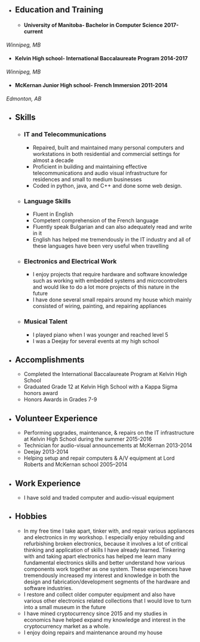 * ## Education and Training
  * #### University of Manitoba- Bachelor in Computer Science   2017-current
 _Winnipeg, MB_

  * #### Kelvin High school- International Baccalaureate Program   2014-2017
 _Winnipeg, MB_

  * #### McKernan Junior High school- French Immersion    2011-2014
 _Edmonton, AB_

* ## Skills
  * ### IT and Telecommunications
    * Repaired, built and maintained many personal computers and workstations in both residential and commercial settings for almost a decade
    * Proficient in building and maintaining effective telecommunications and audio visual infrastructure for residences and small to medium businesses
    * Coded in python, java, and C++ and done some web design.

  * ### Language Skills
    * Fluent in English
    * Competent comprehension of the French language
    * Fluently speak Bulgarian and can also adequately read and write in it
    * English has helped me tremendously in the IT industry and all of these languages have been very useful when travelling

  * ### Electronics and Electrical Work
    *	I enjoy projects that require hardware and software knowledge such as working with embedded systems and microcontrollers and would like to do a lot more projects of this nature in the future
    * I have done several small repairs around my house which mainly consisted of wiring, painting, and repairing appliances

  * ### Musical Talent
    * I played piano when I was younger and reached level 5
    * I was a Deejay for several events at my high school

* ## Accomplishments
  * Completed the International Baccalaureate Program at Kelvin High School
  * Graduated Grade 12 at Kelvin High School with a Kappa Sigma honors award
  * Honors Awards in Grades 7-9

* ## Volunteer Experience
  * Performing upgrades, maintenance, & repairs on the IT infrastructure at Kelvin High School during the summer    2015-2016
  * Technician for audio-visual announcements at McKernan   2013-2014
  * Deejay    2013-2014
  * Helping setup and repair computers & A/V equipment at Lord Roberts and McKernan school    2005–2014

* ## Work Experience
  * I have sold and traded computer and audio-visual equipment
  
* ## Hobbies
  * In my free time I take apart, tinker with, and repair various appliances and electronics in my workshop. I especially enjoy rebuilding and refurbishing broken electronics, because it involves a lot of critical thinking and application of skills I have already learned. Tinkering with and taking apart electronics has helped me learn many fundamental electronics skills and better understand how various components work together as one system. These experiences have tremendously increased my interest and knowledge in both the  design and fabrication/development segments of the hardware and software industries.
  * I restore and collect older computer equipment and also have various other electronics related collections that I would love to turn into a small museum in the future
  * I have mined cryptocurrency since 2015 and my studies in economics have helped expand my knowledge and interest in the cryptocurrency market as a whole.
  * I enjoy doing repairs and maintenance around my house

